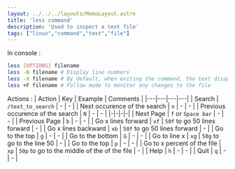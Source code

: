 ```yaml
---
layout: ../../../layouts/MemoLayout.astro
title: 'less command'
description: 'Used to inspect a text file'
tags: ["linux","command","text","file"]
---
```


In console :
``` Bash
less [OPTIONS] filename
less -N filename # Display line numbers
less -X filename # By default, when exiting the command, the text disapear. -X will keep the text displayed
less +F filename # Follow mode to monitor any changes to the file
```

Actions :
| Action | Key | Example | Comments |
|---|---|---|---|
| Search | `/text_to_search` | - | - |
| Next occurence of the search | `n` | - | - |
| Previous occurence of the search | `N` | - | - |
|-|-|-|-|
| Next Page | `f` or `Space bar` | - | - |
| Previous Page | `b` | - | - |
| Go x lines forward | `xf` | `50f` to go 50 lines forward | - |
| Go x lines backward | `xb` | `50f` to go 50 lines forward | - |
| Go to the top | `g` | - | - |
| Go to the bottom | `G` | - | - |
| Go to line x | `xg` | `50g` to go to the line 50 | - |
| Go to the top | `p` | - | - |
| Go to x percent of the file | `xp` | `50p` to go to the middle of the of the file | - |
| Help | `h` | - | - |
| Quit | `q` | - | - |
